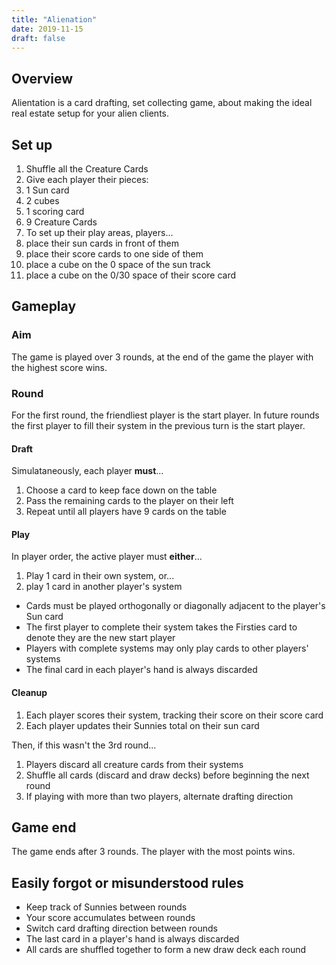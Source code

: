 ```yaml
---
title: "Alienation"
date: 2019-11-15
draft: false
---
```


## Overview

Alientation is a card drafting, set collecting game, about making the ideal real estate setup for your alien clients.

## Set up

1. Shuffle all the Creature Cards
2. Give each player their pieces:
  1. 1 Sun card
  2. 2 cubes
  3. 1 scoring card
  4. 9 Creature Cards
3. To set up their play areas, players...
  1. place their sun cards in front of them
  2. place their score cards to one side of them
  3. place a cube on the 0 space of the sun track
  4. place a cube on the 0/30 space of their score card

## Gameplay

### Aim

The game is played over 3 rounds, at the end of the game the player with the highest score wins.

### Round

For the first round, the friendliest player is the start player. In future rounds the first player to fill their system in the previous turn is the start player.

#### Draft

Simulataneously, each player **must**...

1. Choose a card to keep face down on the table
2. Pass the remaining cards to the player on their left
3. Repeat until all players have 9 cards on the table

#### Play

In player order, the active player must **either**...

1. Play 1 card in their own system, or...
2. play 1 card in another player's system

- Cards must be played orthogonally or diagonally adjacent to the player's Sun card
- The first player to complete their system takes the Firsties card to denote they are the new start player
- Players with complete systems may only play cards to other players' systems
- The final card in each player's hand is always discarded

#### Cleanup

1. Each player scores their system, tracking their score on their score card
2. Each player updates their Sunnies total on their sun card

Then, if this wasn't the 3rd round...

1. Players discard all creature cards from their systems
2. Shuffle all cards (discard and draw decks) before beginning the next round
3. If playing with more than two players, alternate drafting direction

## Game end

The game ends after 3 rounds. The player with the most points wins.

## Easily forgot or misunderstood rules

- Keep track of Sunnies between rounds
- Your score accumulates between rounds
- Switch card drafting direction between rounds
- The last card in a player's hand is always discarded
- All cards are shuffled together to form a new draw deck each round
